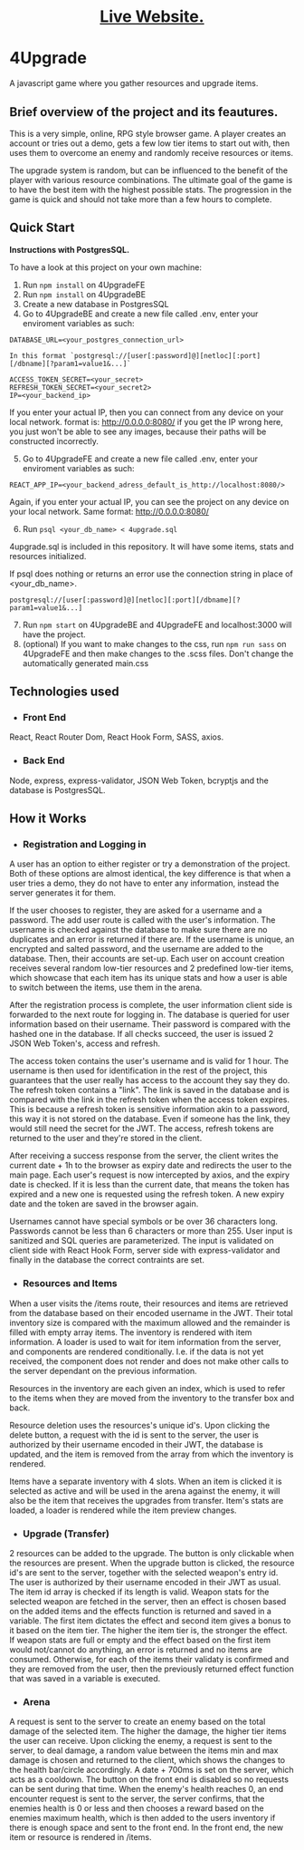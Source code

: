 <h1 align="center"><a href="https://4upgrade.now.sh">Live Website.<a/></h1>

# 4Upgrade

A javascript game where you gather resources and upgrade items.

## Brief overview of the project and its feautures.

This is a very simple, online, RPG style browser game. 
A player creates an account or tries out a demo, gets a few low tier items to start out with,
then uses them to overcome an enemy and randomly receive resources or items.

The upgrade system is random, but can be influenced to the benefit of the player with various resource combinations.
The ultimate goal of the game is to have the best item with the highest possible stats. The progression in the game is quick
and should not take more than a few hours to complete.

## Quick Start
**Instructions with PostgresSQL.**

To have a look at this project on your own machine:
1. Run `npm install` on 4UpgradeFE
2. Run `npm install` on 4UpgradeBE
3. Create a new database in PostgresSQL
4. Go to 4UpgradeBE and create a new file called .env, enter your enviroment variables as such:

```
DATABASE_URL=<your_postgres_connection_url> 

In this format `postgresql://[user[:password]@][netloc][:port][/dbname][?param1=value1&...]`

ACCESS_TOKEN_SECRET=<your_secret>
REFRESH_TOKEN_SECRET=<your_secret2>
IP=<your_backend_ip>
```

If you enter your actual IP, then you can connect from any device on your local network. format is: http://0.0.0.0:8080/
if you get the IP wrong here, you just won't be able to see any images, because their paths will be constructed incorrectly.

5. Go to 4UpgradeFE and create a new file called .env, enter your enviroment variables as such:

```
REACT_APP_IP=<your_backend_adress_default_is_http://localhost:8080/>
```

Again, if you enter your actual IP, you can see the project on any device on your local network. Same format: http://0.0.0.0:8080/

6. Run `psql <your_db_name> < 4upgrade.sql`

4upgrade.sql is included in this repository.
It will have some items, stats and resources initialized.

If psql does nothing or returns an error use the connection string in place of <your_db_name>. 

`postgresql://[user[:password]@][netloc][:port][/dbname][?param1=value1&...]`

7. Run `npm start` on 4UpgradeBE and 4UpgradeFE and localhost:3000 will have the project.
8. (optional) If you want to make changes to the css, run `npm run sass` on 4UpgradeFE and then make changes to the .scss files. Don't change the automatically generated main.css

## Technologies used
* ### Front End
React, React Router Dom, React Hook Form, SASS, axios.
* ### Back End
Node, express, express-validator, JSON Web Token, bcryptjs and the database is PostgresSQL.

## How it Works
* ### Registration and Logging in
A user has an option to either register or try a demonstration of the project. Both of these options are almost identical, the key difference is that when a user tries a demo, they do not have to enter any information, instead the server generates it for them.

If the user chooses to register, they are asked for a username and a password. The add user route is called with the user's information. The username is checked against the database to make sure there are no duplicates and an error is returned if there are. If the username is unique, an encrypted and salted password, and the username are added to the database. Then, their accounts are set-up. Each user on account creation receives several random low-tier resources and 2 predefined low-tier items, which showcase that each item has its unique stats and how a user is able to switch between the items, use them in the arena.

After the registration process is complete, the user information client side is forwarded to the next route for logging in. The database is queried for user information based on their username. Their password is compared with the hashed one in the database. If all checks succeed, the user is issued 2 JSON Web Token's, access and refresh.

The access token contains the user's username and is valid for 1 hour. The username is then used for identification in the rest of the project, this guarantees that the user really has access to the account they say they do. The refresh token contains a "link". The link is saved in the database and is compared with the link in the refresh token when the access token expires. This is because a refresh token is sensitive information akin to a password, this way it is not stored on the database. Even if someone has the link, they would still need the secret for the JWT. The access, refresh tokens are returned to the user and they're stored in the client.

After receiving a success response from the server, the client writes the current date + 1h to the browser as expiry date and redirects the user to the main page. Each user's request is now intercepted by axios, and the expiry date is checked. If it is less than the current date, that means the token has expired and a new one is requested using the refresh token. A new expiry date and the token are saved in the browser again.

Usernames cannot have special symbols or be over 36 characters long. Passwords cannot be less than 6 characters or more than 255. User input is sanitized and SQL queries are parameterized. The input is validated on client side with React Hook Form, server side with express-validator and finally in the database the correct contraints are set.

* ### Resources and Items
When a user visits the /items route, their resources and items are retrieved from the database based on their encoded username in the JWT. Their total inventory size is compared with the maximum allowed and the remainder is filled with empty array items. The inventory is rendered with item information. A loader is used to wait for item information from the server, and components are rendered conditionally. I.e. if the data is not yet received, the component does not render and does not make other calls to the server dependant on the previous information.

Resources in the inventory are each given an index, which is used to refer to the items when they are moved from the inventory to the transfer box and back.

Resource deletion uses the resources's unique id's. Upon clicking the delete button, a request with the id is sent to the server, the user is authorized by their username encoded in their JWT, the database is updated, and the item is removed from the array from which the inventory is rendered.

Items have a separate inventory with 4 slots. When an item is clicked it is selected as active and will be used in the arena against the enemy, it will also be the item that receives the upgrades from transfer. Item's stats are loaded, a loader is rendered while the item preview changes. 

* ### Upgrade (Transfer)
2 resources can be added to the upgrade. The button is only clickable when the resources are present. When the upgrade button is clicked, the resource id's are sent to the server, together with the selected weapon's entry id. The user is authorized by their username encoded in their JWT as usual. The item id array is checked if its length is valid. Weapon stats for the selected weapon are fetched in the server, then an effect is chosen based on the added items and the effects function is returned and saved in a variable. The first item dictates the effect and second item gives a bonus to it based on the item tier. The higher the item tier is, the stronger the effect. If weapon stats are full or empty and the effect based on the first item would not/cannot do anything, an error is returned and no items are consumed. Otherwise, for each of the items their validaty is confirmed and they are removed from the user, then the previously returned effect function that was saved in a variable is executed.

* ### Arena
A request is sent to the server to create an enemy based on the total damage of the selected item. The higher the damage, the higher tier items the user can receive. Upon clicking the enemy, a request is sent to the server, to deal damage, a random value between the items min and max damage is chosen and returned to the client, which shows the changes to the health bar/circle accordingly. A date + 700ms is set on the server, which acts as a cooldown. The button on the front end is disabled so no requests can be sent during that time. When the enemy's health reaches 0, an end encounter request is sent to the server, the server confirms, that the enemies health is 0 or less and then chooses a reward based on the enemies maximum health, which is then added to the users inventory if there is enough space and sent to the front end. In the front end, the new item or resource is rendered in /items. 
